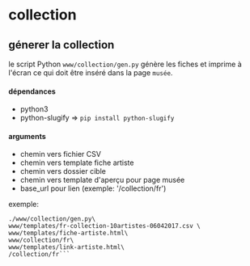 
collection
==========


## génerer la collection

le script Python ```www/collection/gen.py``` génère les fiches et imprime à l'écran ce qui doit être inséré dans la page ```musée```.

#### dépendances

- python3
- python-slugify => ```pip install python-slugify```

#### arguments

- chemin vers fichier CSV
- chemin vers template fiche artiste
- chemin vers dossier cible
- chemin vers template d'aperçu pour page musée
- base_url pour lien (exemple: '/collection/fr')

exemple:
```
./www/collection/gen.py\
www/templates/fr-collection-10artistes-06042017.csv \
www/templates/fiche-artiste.html\
www/collection/fr\
www/templates/link-artiste.html\
/collection/fr```
